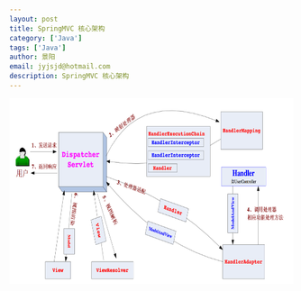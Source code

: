 ```yaml
---
layout: post
title: SpringMVC 核心架构
category: ['Java']
tags: ['Java']
author: 景阳
email: jyjsjd@hotmail.com
description: SpringMVC 核心架构
---
```


<img src="/assets/img/dispatch.png" width="1000" height="330"/>
